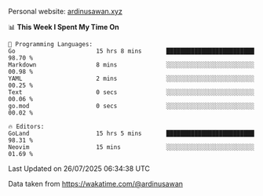 Personal website: [ardinusawan.xyz](https://ardinusawan.xyz)

<!--START_SECTION:waka-->
📊 **This Week I Spent My Time On** 

```text
💬 Programming Languages: 
Go                       15 hrs 8 mins       █████████████████████████   98.70 % 
Markdown                 8 mins              ░░░░░░░░░░░░░░░░░░░░░░░░░   00.98 % 
YAML                     2 mins              ░░░░░░░░░░░░░░░░░░░░░░░░░   00.25 % 
Text                     0 secs              ░░░░░░░░░░░░░░░░░░░░░░░░░   00.06 % 
go.mod                   0 secs              ░░░░░░░░░░░░░░░░░░░░░░░░░   00.02 % 

🔥 Editors: 
GoLand                   15 hrs 5 mins       █████████████████████████   98.31 % 
Neovim                   15 mins             ░░░░░░░░░░░░░░░░░░░░░░░░░   01.69 % 
```


 Last Updated on 26/07/2025 06:34:38 UTC
<!--END_SECTION:waka-->
Data taken from https://wakatime.com/@ardinusawan
